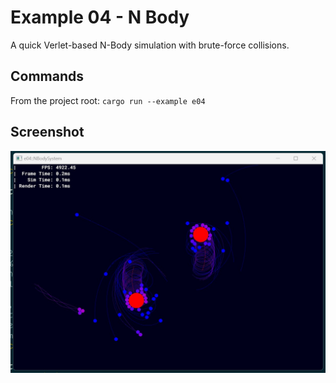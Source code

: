 # Example 04 - N Body

A quick Verlet-based N-Body simulation with brute-force collisions.

## Commands

From the project root: `cargo run --example e04`

## Screenshot

![./Screenshot.jpg](./Screenshot.jpg)
